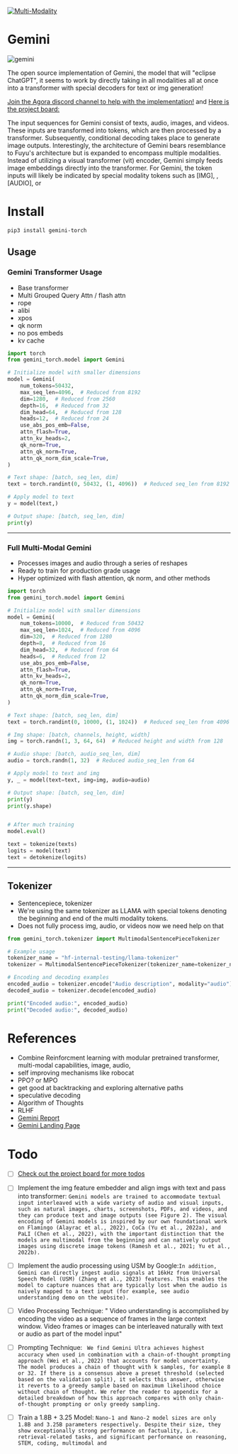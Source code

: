 [![Multi-Modality](agorabanner.png)](https://discord.gg/qUtxnK2NMf)

# Gemini

![gemini](gemini.png)

The open source implementation of Gemini, the model that will "eclipse ChatGPT", it seems to work by directly taking in all modalities all at once into a transformer with special decoders for text or img generation!

[Join the Agora discord channel to help with the implementation!](https://discord.gg/CMDpRxCV8g) and [Here is the project board:](https://github.com/users/kyegomez/projects/11/views/1)

The input sequences for Gemini consist of texts, audio, images, and videos. These inputs are transformed into tokens, which are then processed by a transformer. Subsequently, conditional decoding takes place to generate image outputs. Interestingly, the architecture of Gemini bears resemblance to Fuyu's architecture but is expanded to encompass multiple modalities. Instead of utilizing a visual transformer (vit) encoder, Gemini simply feeds image embeddings directly into the transformer. For Gemini, the token inputs will likely be indicated by special modality tokens such as [IMG], <img>, [AUDIO], or <audio>. Codi, a component of Gemini, also employs conditional generation and makes use of the tokenized outputs. To implement this model effectively, I intend to initially focus on the image embeddings to ensure their smooth integration. Subsequently, I will proceed with incorporating audio embeddings and then video embeddings.

# Install
`pip3 install gemini-torch`


## Usage

### Gemini Transformer Usage
- Base transformer
- Multi Grouped Query Attn / flash attn
- rope
- alibi
- xpos
- qk norm
- no pos embeds
- kv cache

```python
import torch
from gemini_torch.model import Gemini

# Initialize model with smaller dimensions
model = Gemini(
    num_tokens=50432,
    max_seq_len=4096,  # Reduced from 8192
    dim=1280,  # Reduced from 2560
    depth=16,  # Reduced from 32
    dim_head=64,  # Reduced from 128
    heads=12,  # Reduced from 24
    use_abs_pos_emb=False,
    attn_flash=True,
    attn_kv_heads=2,
    qk_norm=True,
    attn_qk_norm=True,
    attn_qk_norm_dim_scale=True,
)

# Text shape: [batch, seq_len, dim]
text = torch.randint(0, 50432, (1, 4096))  # Reduced seq_len from 8192

# Apply model to text
y = model(text,)

# Output shape: [batch, seq_len, dim]
print(y)


```
--------

### Full Multi-Modal Gemini 
- Processes images and audio through a series of reshapes
- Ready to train for production grade usage
- Hyper optimized with flash attention, qk norm, and other methods

```python
import torch
from gemini_torch.model import Gemini

# Initialize model with smaller dimensions
model = Gemini(
    num_tokens=10000,  # Reduced from 50432
    max_seq_len=1024,  # Reduced from 4096
    dim=320,  # Reduced from 1280
    depth=8,  # Reduced from 16
    dim_head=32,  # Reduced from 64
    heads=6,  # Reduced from 12
    use_abs_pos_emb=False,
    attn_flash=True,
    attn_kv_heads=2,
    qk_norm=True,
    attn_qk_norm=True,
    attn_qk_norm_dim_scale=True,
)

# Text shape: [batch, seq_len, dim]
text = torch.randint(0, 10000, (1, 1024))  # Reduced seq_len from 4096

# Img shape: [batch, channels, height, width]
img = torch.randn(1, 3, 64, 64)  # Reduced height and width from 128

# Audio shape: [batch, audio_seq_len, dim]
audio = torch.randn(1, 32)  # Reduced audio_seq_len from 64

# Apply model to text and img
y, _ = model(text=text, img=img, audio=audio)

# Output shape: [batch, seq_len, dim]
print(y)
print(y.shape)


# After much training
model.eval()

text = tokenize(texts)
logits = model(text)
text = detokenize(logits)

```
------



## Tokenizer
- Sentencepiece, tokenizer
- We're using the same tokenizer as LLAMA with special tokens denoting the beginning and end of the multi modality tokens.
- Does not fully process img, audio, or videos now we need help on that

```python
from gemini_torch.tokenizer import MultimodalSentencePieceTokenizer

# Example usage
tokenizer_name = "hf-internal-testing/llama-tokenizer"
tokenizer = MultimodalSentencePieceTokenizer(tokenizer_name=tokenizer_name)

# Encoding and decoding examples
encoded_audio = tokenizer.encode("Audio description", modality="audio")
decoded_audio = tokenizer.decode(encoded_audio)

print("Encoded audio:", encoded_audio)
print("Decoded audio:", decoded_audio)


```



# References
* Combine Reinforcment learning with modular pretrained transformer, multi-modal capabilities, image, audio, 
* self improving mechanisms like robocat
* PPO? or MPO
* get good at backtracking and exploring alternative paths
* speculative decoding
* Algorithm of Thoughts
* RLHF
* [Gemini Report](https://storage.googleapis.com/deepmind-media/gemini/gemini_1_report.pdf)
* [Gemini Landing Page](https://deepmind.google/technologies/gemini/#introduction)


# Todo

- [ ] [Check out the project board for more todos](https://github.com/users/kyegomez/projects/11/views/1)


- [ ] Implement the img feature embedder and align imgs with text and pass into transformer: ```Gemini models are trained to accommodate textual input interleaved with a wide variety of audio and visual inputs, such as natural images, charts, screenshots, PDFs, and videos, and they can produce
text and image outputs (see Figure 2). The visual encoding of Gemini models is inspired by our own
foundational work on Flamingo (Alayrac et al., 2022), CoCa (Yu et al., 2022a), and PaLI (Chen et al.,
2022), with the important distinction that the models are multimodal from the beginning and can
natively output images using discrete image tokens (Ramesh et al., 2021; Yu et al., 2022b).```

- [ ] Implement the audio processing using USM by Google:```In addition, Gemini can directly ingest audio signals at
16kHz from Universal Speech Model (USM) (Zhang et al., 2023) features. This enables the model to
capture nuances that are typically lost when the audio is naively mapped to a text input (for example,
see audio understanding demo on the website).```


- [ ] Video Processing Technique: "
Video understanding is accomplished by encoding the video as a sequence of frames in the large
context window. Video frames or images can be interleaved naturally with text or audio as part of the
model input"

- [ ] Prompting Technique: ``` We find Gemini Ultra achieves highest
accuracy when used in combination with a chain-of-thought prompting approach (Wei et al., 2022)
that accounts for model uncertainty. The model produces a chain of thought with k samples, for
example 8 or 32. If there is a consensus above a preset threshold (selected based on the validation
split), it selects this answer, otherwise it reverts to a greedy sample based on maximum likelihood
choice without chain of thought. We refer the reader to appendix for a detailed breakdown of how
this approach compares with only chain-of-thought prompting or only greedy sampling.```



- [ ] Train a 1.8B + 3.25 Model: ```Nano-1 and Nano-2 model sizes are only 1.8B and 3.25B
parameters respectively. Despite their size, they show exceptionally strong performance on factuality,
i.e. retrieval-related tasks, and significant performance on reasoning, STEM, coding, multimodal and```
